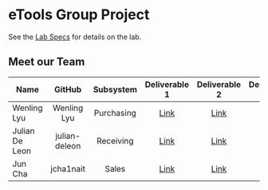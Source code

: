 # eTools Group Project
See the [Lab Specs]([http://www.cnblogs.com/sxdcgaq8080/p/7894828.html](https://github.com/WenlingLyu/eTools-WebApp/tree/main/Labspecs)) for details on the lab.

## Meet our Team

| **Name**        | **GitHub**           | **Subsystem** | **Deliverable 1** | **Deliverable 2** | **Deliverable 3** |
| ------------- |:-------------:| :-------------:| :-------------:| :-------------:| :-------------:|
|  Wenling Lyu    | Wenling Lyu | Purchasing | [Link](https://github.com/DMIT-2018/2018-sep-2022-a02-project-team3-a02-sep2022/issues/1) | [Link](https://github.com/DMIT-2018/2018-sep-2022-a02-project-team3-a02-sep2022/issues/5) | [Link](https://github.com/DMIT-2018/2018-sep-2022-a02-project-team3-a02-sep2022/milestone/7) | 
| Julian De Leon     | julian-deleon      |   Receiving | [Link](https://github.com/DMIT-2018/2018-sep-2022-a02-project-team3-a02-sep2022/issues/3) | [Link](https://github.com/DMIT-2018/2018-sep-2022-a02-project-team3-a02-sep2022/issues/6) | [Link](https://github.com/DMIT-2018/2018-sep-2022-a02-project-team3-a02-sep2022/milestone/9) |
| Jun Cha | jcha1nait      |   Sales | [Link](https://github.com/DMIT-2018/2018-sep-2022-a02-project-team3-a02-sep2022/issues/2) | [Link](https://github.com/DMIT-2018/2018-sep-2022-a02-project-team3-a02-sep2022/issues/4) | [Link](https://github.com/DMIT-2018/2018-sep-2022-a02-project-team3-a02-sep2022/milestone/4) |



